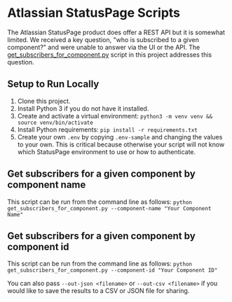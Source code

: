 # Atlassian StatusPage Scripts

The Atlassian StatusPage product does offer a REST API but it is somewhat limited. We received a key question, "who is subscribed to a given component?" and were unable to answer via the UI or the API. The [get_subscribers_for_component.py](./get_subscribers_for_component.py) script in this project addresses this question. 

## Setup to Run Locally
1. Clone this project. 
2. Install Python 3 if you do not have it installed. 
3. Create and activate a virtual environment: `python3 -m venv venv && source venv/bin/activate`
4. Install Python requirements: `pip install -r requirements.txt`
5. Create your own `.env` by copying `.env-sample` and changing the values to your own. This is critical because otherwise your script will not know which StatusPage environment to use or how to authenticate. 

## Get subscribers for a given component by component name

This script can be run from the command line as follows:
`python get_subscribers_for_component.py --component-name "Your Component Name"` 

## Get subscribers for a given component by component id

This script can be run from the command line as follows:
`python get_subscribers_for_component.py --component-id "Your Component ID"`
 
You can also pass `--out-json <filename>` or `--out-csv <filename>` if you would like to save the results to a CSV or JSON file for sharing.